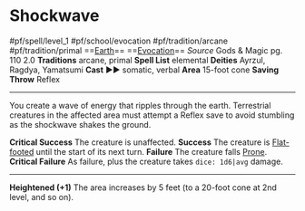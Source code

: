 # Shockwave
#pf/spell/level_1 #pf/school/evocation #pf/tradition/arcane #pf/tradition/primal
==[Earth](../../../Traits/Earth.md)== ==[Evocation](../../../Traits/Evocation.md)==
*Source* Gods & Magic pg. 110 2.0
**Traditions** arcane, primal
**Spell List** elemental
**Deities** Ayrzul, Ragdya, Yamatsumi
**Cast** ►► somatic, verbal
**Area** 15-foot cone
**Saving Throw** Reflex

---
You create a wave of energy that ripples through the earth. Terrestrial creatures in the affected area must attempt a Reflex save to avoid stumbling as the shockwave shakes the ground.

**Critical Success** The creature is unaffected.
**Success** The creature is [Flat-footed](../../../Conditions/Flat-footed.md) until the start of its next turn.
**Failure** The creature falls [Prone](../../../Conditions/Prone.md).
**Critical Failure** As failure, plus the creature takes `dice: 1d6|avg` damage.

<hr>

**Heightened (+1)** The area increases by 5 feet (to a 20-foot cone at 2nd level, and so on).